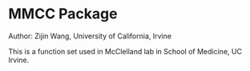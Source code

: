 # MMCC Package

Author: Zijin Wang, University of California, Irvine

This is a function set used in McClelland lab in School of Medicine, UC Irvine.

